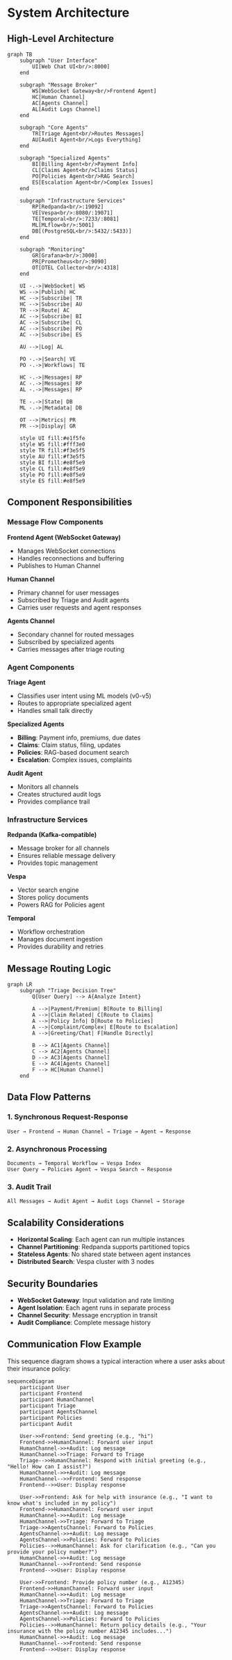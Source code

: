 # System Architecture

## High-Level Architecture

```mermaid
graph TB
    subgraph "User Interface"
        UI[Web Chat UI<br/>:8000]
    end
    
    subgraph "Message Broker"
        WS[WebSocket Gateway<br/>Frontend Agent]
        HC[Human Channel]
        AC[Agents Channel]
        AL[Audit Logs Channel]
    end
    
    subgraph "Core Agents"
        TR[Triage Agent<br/>Routes Messages]
        AU[Audit Agent<br/>Logs Everything]
    end
    
    subgraph "Specialized Agents"
        BI[Billing Agent<br/>Payment Info]
        CL[Claims Agent<br/>Claims Status]
        PO[Policies Agent<br/>RAG Search]
        ES[Escalation Agent<br/>Complex Issues]
    end
    
    subgraph "Infrastructure Services"
        RP[Redpanda<br/>:19092]
        VE[Vespa<br/>:8080/:19071]
        TE[Temporal<br/>:7233/:8081]
        ML[MLflow<br/>:5001]
        DB[(PostgreSQL<br/>:5432/:5433)]
    end
    
    subgraph "Monitoring"
        GR[Grafana<br/>:3000]
        PR[Prometheus<br/>:9090]
        OT[OTEL Collector<br/>:4318]
    end
    
    UI -.->|WebSocket| WS
    WS -->|Publish| HC
    HC -->|Subscribe| TR
    HC -->|Subscribe| AU
    TR -->|Route| AC
    AC -->|Subscribe| BI
    AC -->|Subscribe| CL
    AC -->|Subscribe| PO
    AC -->|Subscribe| ES
    
    AU -->|Log| AL
    
    PO -.->|Search| VE
    PO -.->|Workflows| TE
    
    HC -.->|Messages| RP
    AC -.->|Messages| RP
    AL -.->|Messages| RP
    
    TE -.->|State| DB
    ML -.->|Metadata| DB
    
    OT -->|Metrics| PR
    PR -->|Display| GR

    style UI fill:#e1f5fe
    style WS fill:#fff3e0
    style TR fill:#f3e5f5
    style AU fill:#f3e5f5
    style BI fill:#e8f5e9
    style CL fill:#e8f5e9
    style PO fill:#e8f5e9
    style ES fill:#e8f5e9
```

## Component Responsibilities

### Message Flow Components

**Frontend Agent (WebSocket Gateway)**
- Manages WebSocket connections
- Handles reconnections and buffering
- Publishes to Human Channel

**Human Channel**
- Primary channel for user messages
- Subscribed by Triage and Audit agents
- Carries user requests and agent responses

**Agents Channel**
- Secondary channel for routed messages
- Subscribed by specialized agents
- Carries messages after triage routing

### Agent Components

**Triage Agent**
- Classifies user intent using ML models (v0-v5)
- Routes to appropriate specialized agent
- Handles small talk directly

**Specialized Agents**
- **Billing**: Payment info, premiums, due dates
- **Claims**: Claim status, filing, updates
- **Policies**: RAG-based document search
- **Escalation**: Complex issues, complaints

**Audit Agent**
- Monitors all channels
- Creates structured audit logs
- Provides compliance trail

### Infrastructure Services

**Redpanda (Kafka-compatible)**
- Message broker for all channels
- Ensures reliable message delivery
- Provides topic management

**Vespa**
- Vector search engine
- Stores policy documents
- Powers RAG for Policies agent

**Temporal**
- Workflow orchestration
- Manages document ingestion
- Provides durability and retries

## Message Routing Logic

```mermaid
graph LR
    subgraph "Triage Decision Tree"
        Q[User Query] --> A{Analyze Intent}
        
        A -->|Payment/Premium| B[Route to Billing]
        A -->|Claim Related| C[Route to Claims]
        A -->|Policy Info| D[Route to Policies]
        A -->|Complaint/Complex| E[Route to Escalation]
        A -->|Greeting/Chat| F[Handle Directly]
        
        B --> AC1[Agents Channel]
        C --> AC2[Agents Channel]
        D --> AC3[Agents Channel]
        E --> AC4[Agents Channel]
        F --> HC[Human Channel]
    end
```

## Data Flow Patterns

### 1. Synchronous Request-Response
```
User → Frontend → Human Channel → Triage → Agent → Response
```

### 2. Asynchronous Processing
```
Documents → Temporal Workflow → Vespa Index
User Query → Policies Agent → Vespa Search → Response
```

### 3. Audit Trail
```
All Messages → Audit Agent → Audit Logs Channel → Storage
```

## Scalability Considerations

- **Horizontal Scaling**: Each agent can run multiple instances
- **Channel Partitioning**: Redpanda supports partitioned topics
- **Stateless Agents**: No shared state between agent instances
- **Distributed Search**: Vespa cluster with 3 nodes

## Security Boundaries

- **WebSocket Gateway**: Input validation and rate limiting
- **Agent Isolation**: Each agent runs in separate process
- **Channel Security**: Message encryption in transit
- **Audit Compliance**: Complete message history

## Communication Flow Example

This sequence diagram shows a typical interaction where a user asks about their insurance policy:

```mermaid
sequenceDiagram
    participant User
    participant Frontend
    participant HumanChannel
    participant Triage
    participant AgentsChannel
    participant Policies
    participant Audit

    User->>Frontend: Send greeting (e.g., "hi")
    Frontend->>HumanChannel: Forward user input
    HumanChannel->>+Audit: Log message
    HumanChannel->>Triage: Forward to Triage
    Triage-->>HumanChannel: Respond with initial greeting (e.g., "Hello! How can I assist?")
    HumanChannel->>+Audit: Log message
    HumanChannel-->>Frontend: Send response
    Frontend-->>User: Display response

    User->>Frontend: Ask for help with insurance (e.g., "I want to know what's included in my policy")
    Frontend->>HumanChannel: Forward user input
    HumanChannel->>+Audit: Log message
    HumanChannel->>Triage: Forward to Triage
    Triage->>AgentsChannel: Forward to Policies
    AgentsChannel->>+Audit: Log message
    AgentsChannel->>Policies: Forward to Policies
    Policies-->>HumanChannel: Ask for clarification (e.g., "Can you provide your policy number?")
    HumanChannel->>+Audit: Log message
    HumanChannel-->>Frontend: Send response
    Frontend-->>User: Display response

    User->>Frontend: Provide policy number (e.g., A12345)
    Frontend->>HumanChannel: Forward user input
    HumanChannel->>+Audit: Log message
    HumanChannel->>Triage: Forward to Triage
    Triage->>AgentsChannel: Forward to Policies
    AgentsChannel->>+Audit: Log message
    AgentsChannel->>Policies: Forward to Policies
    Policies-->>HumanChannel: Return policy details (e.g., "Your insurance with the policy number A12345 includes...")
    HumanChannel->>+Audit: Log message
    HumanChannel-->>Frontend: Send response
    Frontend-->>User: Display response
```
